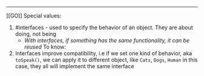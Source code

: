 ***
[[GO]]
Special values:
1. #interfaces - used to specify the behavior of an object. They are about doing, not being 
	- *With interfaces, if something has the same functionality, it can be reused*
To know:
1. Interfaces improve compatibility, i.e if we set one kind of behavior, aka `toSpeak()`, we can apply it to different object, like `Cats`, `Dogs`, `Human` in this case, they all will implement the same interface 